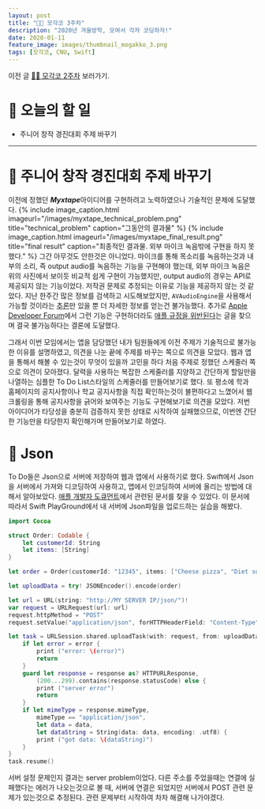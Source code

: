 ```yaml
---
layout: post
title: "🧑‍💻 모각코 3주차"
description: "2020년 겨울방학, 모여서 각자 코딩하자!"
date: 2020-01-11
feature_image: images/thumbnail_mogakko_3.png
tags: [모각코, CNU, Swift]
---
```


이전 글 [🧑‍💻 모각코 2주차](https://yabby1997.github.io/mogakko_2) 보러가기.

# 👀 오늘의 할 일
- 주니어 창작 경진대회 주제 바꾸기

---

# 🐣 주니어 창작 경진대회 주제 바꾸기
이전에 정했던 ***Myxtape***아이디어를 구현하려고 노력하였으나 기술적인 문제에 도달했다. 
{% include image_caption.html imageurl="/images/myxtape_technical_problem.png" title="technical_problem" caption="그동안의 결과물" %}
{% include image_caption.html imageurl="/images/myxtape_final_result.png" title="final result" caption="최종적인 결과물. 외부 마이크 녹음밖에 구현을 하지 못했다." %}
그간 아무것도 안한것은 아니었다. 마이크를 통해 목소리를 녹음하는것과 내부의 소리, 즉 output audio를 녹음하는 기능을 구현해야 했는데, 외부 마이크 녹음은 위의 사진에서 보이듯 비교적 쉽게 구현이 가능했지만, output audio의 경우는 API로 제공되지 않는 기능이었다. 저작권 문제로 추정되는 이유로 기능을 제공하지 않는 것 같았다. 지난 한주간 많은 정보를 검색하고 시도해보았지만, `AVAudioEngine`을 사용해서 가능할 것이라는 [추론](https://stackoverflow.com/questions/27828191/recording-output-audio-with-swift)만 있을 뿐 더 자세한 정보를 얻는건 불가능했다. 추가로  [Apple Developer Forum](https://forums.developer.apple.com/welcome)에서 그런 기능은 구현하더라도 [애플 규정을 위반된다](https://forums.developer.apple.com/thread/79033)는 글을 찾으며 결국 불가능하다는 결론에 도달했다. 


그래서 이번 모임에서는 앱을 담당했던 내가 팀원들에게 이전 주제가 기술적으로 불가능한 이유를 설명하였고, 의견을 나눈 끝에 주제를 바꾸는 쪽으로 의견을 모았다.
웹과 앱을 통해서 해볼 수 있는것이 무엇이 있을까 고민을 하다 처음 주제로 정했던 스케줄러 쪽으로 의견이 모아졌다. 달력을 사용하는 복잡한 스케줄러를 지양하고 간단하게 할일만을 나열하는 심플한 To Do List스타일의 스케줄러를 만들어보기로 했다. 또 평소에 학과 홈페이지의 공지사항이나 학교 공지사항을 직접 확인하는것이 불편하다고 느꼈어서 웹 크롤링을 통해 공지사항을 긁어와 보여주는 기능도 구현해보기로 의견을 모았다. 저번 아이디어가 타당성을 충분히 검증하지 못한 상태로 시작하여 실패했으므로, 이번엔 간단한 기능만을 타당한지 확인해가며 만들어보기로 하였다. 

# 📀 Json
To Do들은 Json으로 서버에 저장하여 웹과 앱에서 사용하기로 했다. Swift에서 Json을 서버에서 가져와 디코딩하여 사용하고, 앱에서 인코딩하여 서버에 올리는 방법에 대해서 알아보았다. [애플 개발자 도큐먼트](https://developer.apple.com/documentation/foundation/url_loading_system/uploading_data_to_a_website_)에서 관련된 문서를 찾을 수 있었다. 이 문서에 따라서 Swift PlayGround에서 내 서버에 Json파일을 업로드하는 실습을 해봤다. 

```swift
import Cocoa

struct Order: Codable {
    let customerId: String
    let items: [String]
}

let order = Order(customerId: "12345", items: ["Cheese pizza", "Diet soda"])

let uploadData = try! JSONEncoder().encode(order)

let url = URL(string: "http://MY SERVER IP/json/")!
var request = URLRequest(url: url)
request.httpMethod = "POST"
request.setValue("application/json", forHTTPHeaderField: "Content-Type")

let task = URLSession.shared.uploadTask(with: request, from: uploadData) { data, response, error in
    if let error = error {
        print ("error: \(error)")
        return
    }
    guard let response = response as? HTTPURLResponse,
        (200...299).contains(response.statusCode) else {
        print ("server error")
        return
    }
    if let mimeType = response.mimeType,
        mimeType == "application/json",
        let data = data,
        let dataString = String(data: data, encoding: .utf8) {
        print ("got data: \(dataString)")
    }
}
task.resume()
```
서버 설정 문제인지 결과는 server problem이었다. 다른 주소를 주었을때는 연결에 실패했다는 에러가 나오는것으로 볼 때, 
서버에 연결은 되었지만 서버에서 POST 관련 문제가 있는것으로 추정된다. 관련 문제부터 시작하여 차차 해결해 나가야겠다. 

